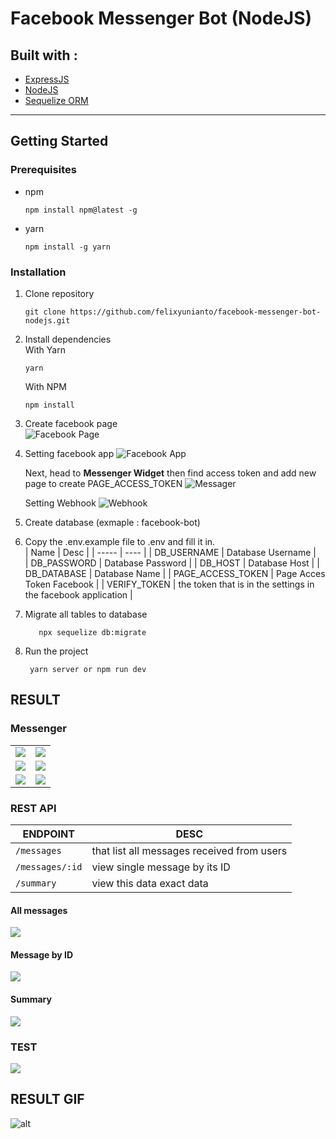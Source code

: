 # Facebook Messenger Bot (NodeJS)

## Built with : 
- [ExpressJS](https://expressjs.com/)
- [NodeJS](https://nodejs.org/en/)
- [Sequelize ORM](https://sequelize.org/)

---

## Getting Started
### Prerequisites
- npm  
  ```
  npm install npm@latest -g
  ```
- yarn  
  ```
  npm install -g yarn
  ```


### Installation
1. Clone repository  
   ```
   git clone https://github.com/felixyunianto/facebook-messenger-bot-nodejs.git
   ```
  
2. Install dependencies  
   With Yarn 
   ```
   yarn
   ```
   With NPM
   ```
   npm install
   ```

3. Create facebook page  
   ![Facebook Page](./assets/facebook_page.png)
4. Setting facebook app
   ![Facebook App](./assets/facebook_app.png)

    Next, head to **Messenger Widget** then find access token and add new page to create PAGE_ACCESS_TOKEN
    ![Messager](./assets/messenger.png)

    Setting Webhook
    ![Webhook](./assets/webhook.png)

5. Create database (exmaple : facebook-bot)
6. Copy the .env.example file to .env and fill it in.  
   | Name                   | Desc                                                          | 
   | -----                  | ----                                                          |
   | DB_USERNAME            | Database Username                                             |    
   | DB_PASSWORD            | Database Password                                             |
   | DB_HOST                | Database Host                                                 |
   | DB_DATABASE            | Database Name                                                 |
   | PAGE_ACCESS_TOKEN      | Page Acces Token Facebook                                     |
   | VERIFY_TOKEN           | the token that is in the settings in the facebook application |

7. Migrate all tables to database
   ```
      npx sequelize db:migrate
   ```

8. Run the project   
   ```
    yarn server or npm run dev
   ```


## RESULT

### Messenger

|                          |                          |
:-------------------------:|:-------------------------:
|![](./assets/result-1.png) | ![](./assets/result-2.png)|
|![](./assets/result-3.png) | ![](./assets/result-4.png)|
|![](./assets/result-5.png) | ![](./assets/result-6.png)|

### REST API
| ENDPOINT                 | DESC|
|-------------------------|-------------------------|
|`/messages` | that list all messages received from users|
|`/messages/:id` | view single message by its ID |
|`/summary` | view this data exact data|

#### All messages
![](./assets/rest-1.png)

#### Message by ID
![](./assets/rest-2.png)

#### Summary
![](./assets/rest-3.png)

### TEST
![](./assets/test.png)


## RESULT GIF

![alt](./assets/results.gif)